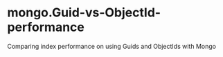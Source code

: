 mongo.Guid-vs-ObjectId-performance
==================================

Comparing index performance on using Guids and ObjectIds with Mongo